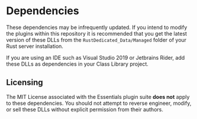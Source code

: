 # Dependencies

These dependencies may be infrequently updated. If you intend to modify the plugins within
this repository it is recommended that you get the latest version of these DLLs from the
`RustDedicated_Data/Managed` folder of your Rust server installation.

If you are using an IDE such as Visual Studio 2019 or Jetbrains Rider, add these DLLs as
dependencies in your Class Library project.

## Licensing

The MIT License associated with the Essentials plugin suite **does not** apply to these
dependencies. You should not attempt to reverse engineer, modify, or sell these DLLs
without explicit permission from their authors.